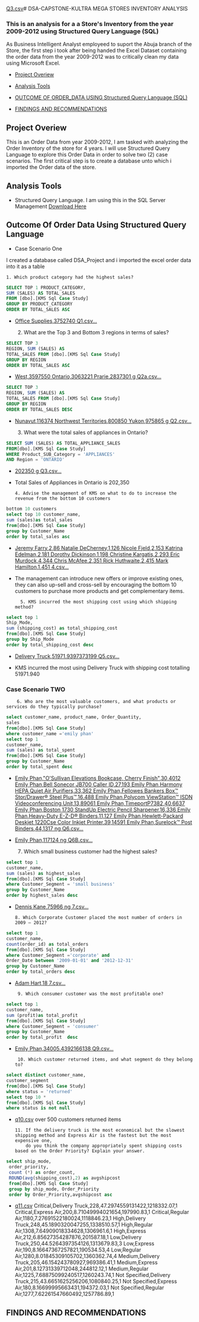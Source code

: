 [Q3.csv](https://github.com/user-attachments/files/21033395/Q3.csv)# DSA-CAPSTONE-KULTRA MEGA STORES INVENTORY ANALYSIS

### This is an analysis for a a Store's Inventory from the year 2009-2012 using Structured Query Language (SQL)

As Business Intelligent Analyst employeed to suport the Abuja branch of the Store, the first step i took after being handed the 
Excel Dataset containing the order data from the year 2009-2012 was to critically clean my data using Microsoft Excel.

- [Project Overiew](#project-overview)

- [Analysis Tools](#analysis-tools)

- [OUTCOME OF ORDER_DATA USING Structured Query Language (SQL)](#outcome-of-order-data-using-structured-query-language-sql)

- [FINDINGS AND RECOMMENDATIONS](#findings-and-recommendations)


## Project Overiew

This is an Order Data from year 2009-2012, I am tasked with analyzing the Order Inventory of the store for 4 years.
I will use Structured Query Language to explore this Order Data in order to solve two (2) case scenarios.
The first critical step is to create a database unto which i imported the Order data of the store. 


## Analysis Tools

- Structured Query Language. I am using this in the SQL Server Management [Download Here](https://www.microsoft.com)

## Outcome Of Order Data Using Structured Query Language

- Case Scenario One

I created a database called DSA_Project and i imported the excel order data into it as a table

    1. Which product category had the highest sales?

 ```sql
SELECT TOP 1 PRODUCT_CATEGORY, 
SUM (SALES) AS TOTAL_SALES
FROM [dbo].[KMS Sql Case Study]
GROUP BY PRODUCT_CATEGORY
ORDER BY TOTAL_SALES ASC

```

- [Office Supplies,3752740
Q1.csv…]()

         
     2. What are the Top 3 and Bottom 3 regions in terms of sales?

```sql
SELECT TOP 3
REGION, SUM (SALES) AS
TOTAL_SALES FROM [dbo].[KMS Sql Case Study]
GROUP BY REGION 
ORDER BY TOTAL_SALES ASC

```

- [West,3597550
Ontario,3063221
Prarie,2837301
g Q2a.csv…]()

```sql
SELECT TOP 3
REGION, SUM (SALES) AS
TOTAL_SALES FROM [dbo].[KMS Sql Case Study]
GROUP BY REGION 
ORDER BY TOTAL_SALES DESC

```

- [Nunavut,116374
Northwest Territories,800850
Yukon,975865
g Q2.csv…]()

   
     3. What were the total sales of appliances in Ontario?

 ```sql
SELECT SUM (SALES) AS TOTAL_APPLIANCE_SALES
FROM[dbo].[KMS Sql Case Study]
WHERE Product_SUB_Category = 'APPLIANCES'
AND Region = 'ONTARIO'

```

- [202350
g Q3.csv…]()


- Total Sales of Appliances in Ontario is 202,350


      4. Advise the management of KMS on what to do to increase the revenue from the bottom 10 customers

 ```sql
bottom 10 customers
select top 10 customer_name,
sum (sales)as total_sales
from[dbo].[KMS Sql Case Study]
group by Customer_Name 
order by total_sales asc

```

- [Jeremy Farry,2,86
Natalie DeCherney,1,126
Nicole Fjeld,2,153
Katrina Edelman,2,181
Dorothy Dickinson,1,198
Christine Kargatis,2,293
Eric Murdock,4,344
Chris McAfee,2,351
Rick Huthwaite,2,415
Mark Hamilton,1,451
4.csv…]()

- The management can introduce new offers or improve existing ones, they can also up-sell and cross-sell by encouraging the bottom 10 customers to purchase more products and get complementary items.


        5. KMS incurred the most shipping cost using which shipping method?

```sql
select top 1
Ship_Mode,
sum (shipping_cost) as total_shipping_cost
from[dbo].[KMS Sql Case Study]
group by Ship_Mode 
order by total_shipping_cost desc

```

- [Delivery Truck,51971.9397373199 Q5.csv…]()

- KMS incurred the most using Delivery Truck with shipping cost totalling 51971.940


### Case Scenario TWO

        6. Who are the most valuable customers, and what products or services do they typically purchase?

```sql
select customer_name, product_name, Order_Quantity,
sales
from[dbo].[KMS Sql Case Study]
where customer_name ='emily phan'
select top 1
customer_name, 
sum (sales) as total_spent 
from[dbo].[KMS Sql Case Study]
group by Customer_Name 
order by total_spent desc

```
- [Emily Phan,"O'Sullivan Elevations Bookcase, Cherry Finish",30,4012
Emily Phan,Bell Sonecor JB700 Caller ID,27,193
Emily Phan,Harmony HEPA Quiet Air Purifiers,33,362
Emily Phan,Fellowes Bankers Box™ Stor/Drawer® Steel Plus™,16,488
Emily Phan,Polycom ViewStation™ ISDN Videoconferencing Unit,13,89061
Emily Phan,TimeportP7382,40,6637
Emily Phan,Boston 1730 StandUp Electric Pencil Sharpener,16,336
Emily Phan,Heavy-Duty E-Z-D® Binders,11,127
Emily Phan,Hewlett-Packard Deskjet 1220Cse Color Inkjet Printer,39,14591
Emily Phan,Surelock™ Post Binders,44,1317
ng Q6.csv…]()


- [Emily Phan,117124 ng Q6B.csv…]()


   7. Which small business customer had the highest sales?

```sql
select top 1
customer_name,
sum (sales) as highest_sales
from[dbo].[KMS Sql Case Study]
where Customer_Segment = 'small business'
group by Customer_Name 
order by highest_sales desc

```
- [Dennis Kane,75966 ng 7.csv…]()

  
      8. Which Corporate Customer placed the most number of orders in 2009 – 2012?

```sql
select top 1
customer_name,
count(order_id) as total_orders
from[dbo].[KMS Sql Case Study]
where Customer_Segment ='corporate' and 
Order_Date between '2009-01-01' and '2012-12-31'
group by Customer_Name 
order by total_orders desc

```
- [Adam Hart,18 7.csv…]()

       9. Which consumer customer was the most profitable one?
```sql
select top 1
customer_name,
sum (profit)as total_profit
from[dbo].[KMS Sql Case Study]
where Customer_Segment = 'consumer'
group by Customer_Name 
order by total_profit  desc

```

- [Emily Phan,34005.4392166138 Q9.csv…]()


       10. Which customer returned items, and what segment do they belong to?
```sql
select distinct customer_name,
customer_segment
from[dbo].[KMS Sql Case Study] 
where status = 'returned'
select top 10 *
from[dbo].[KMS Sql Case Study] 
where status is not null

```
  - [q10.csv](https://github.com/user-attachments/files/21032831/q10.csv)
over 500 customers returned items


        11. If the delivery truck is the most economical but the slowest shipping method and Express Air is the fastest but the most expensive one,
            do you think the company appropriately spent shipping costs based on the Order Priority? Explain your answer.

```sql
select ship_mode,
 order_priority, 
 count (*) as order_count,
 ROUND(avg(shipping_cost),2) as avgshipcost
 from[dbo].[KMS Sql Case Study]
 group by ship_mode, Order_Priority
 order by Order_Priority,avgshipcost asc

```
-  [q11.csv](https://github.com/user-attachments/files/21033043/q11.csv)
Critical,Delivery Truck,228,47.2974559131422,1218332.07,1
Critical,Express Air,200,8.71049994021654,197990.83,1
Critical,Regular Air,1180,7.27691522180024,1118846.23,1
High,Delivery Truck,248,45.1890320047255,1338510.57,1
High,Regular Air,1308,7.64909018334628,1306961.6,1
High,Express Air,212,6.85627354287876,201587.18,1
Low,Delivery Truck,250,44.5264397354126,1313679.83,3
Low,Express Air,190,8.16647367257821,190534.53,4
Low,Regular Air,1280,8.01845309105702,1360362.74,4
Medium,Delivery Truck,205,46.154243780927,969386.41,1
Medium,Express Air,201,8.12731339712048,244812.12,1
Medium,Regular Air,1225,7.68875099240517,1260243.74,1
Not Specified,Delivery Truck,215,43.6651625256206,1080840.25,1
Not Specified,Express Air,180,8.16699995663431,194372.03,1
Not Specified,Regular Air,1277,7.62261547660492,1257786.89,1


## FINDINGS AND RECOMMENDATIONS


